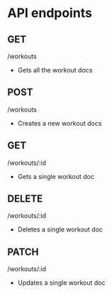 # API endpoints

## GET

/workouts

- Gets all the workout docs

## POST

/workouts

- Creates a new workout docs

## GET

/workouts/:id

- Gets a single workout doc

## DELETE

/workouts/:id

- Deletes a single workout doc

## PATCH

/workouts/:id

- Updates a single workout doc
